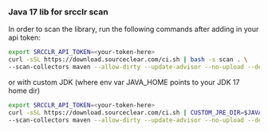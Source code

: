 ### Java 17 lib for srcclr scan

In order to scan the library, run the following commands after adding in your api token:
```bash
export SRCCLR_API_TOKEN=<your-token-here>
curl -sSL https://download.sourceclear.com/ci.sh | bash -s scan . \
--scan-collectors maven --allow-dirty --update-advisor --no-upload --debug
```
or with custom JDK (where env var JAVA_HOME points to your JDK 17 home dir)
```bash
export SRCCLR_API_TOKEN=<your-token-here>
curl -sSL https://download.sourceclear.com/ci.sh | CUSTOM_JRE_DIR=$JAVA_HOME bash -s scan . \
--scan-collectors maven --allow-dirty --update-advisor --no-upload --debug
```